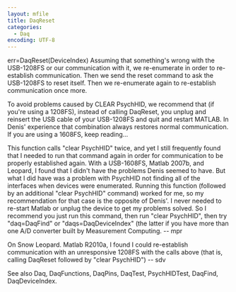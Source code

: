 ```yaml
---
layout: mfile
title: DaqReset
categories:
  - Daq
encoding: UTF-8
---
```


err=DaqReset(DeviceIndex)
Assuming that something's wrong with the USB-1208FS or our communication
with it, we re-enumerate in order to re-establish communication. Then we
send the reset command to ask the USB-1208FS to reset itself. Then we
re-enumerate again to re-establish communication once more.

To avoid problems caused by CLEAR PsychHID, we recommend that (if you're using
a 1208FS), instead of calling DaqReset, you unplug and reinsert the USB cable
of your USB-1208FS and quit and restart MATLAB. In Denis' experience that
combination always restores normal communication.  If you are using a 1608FS,
keep reading...

This function calls "clear PsychHID" twice, and yet I still frequently found
that I needed to run that command again in order for communication to be
properly established again.  With a USB-1608FS, Matlab 2007b, and Leopard, I
found that I didn't have the problems Denis seemed to have.  But what I did
have was a problem with PsychHID not finding all of the interfaces when
devices were enumerated.  Running this function (followed by an additional
"clear PsychHID" command) worked for me, so my recommendation for that case is
the opposite of Denis'.  I never needed to re-start Matlab or unplug the
device to get my problems solved.  So I recommend you just run this command,
then run "clear PsychHID", then try "daq=DaqFind" or "daqs=DaqDeviceIndex"
(the latter if you have more than one A/D converter built by Measurement
Computing.  -- mpr

On Snow Leopard. Matlab R2010a, I found I could re-establish communication
with an unresponsive 1208FS with the calls above (that is, calling DaqReset
followed by "clear PsychHID") -- sdv

See also Daq, DaqFunctions, DaqPins, DaqTest, PsychHIDTest, DaqFind,
DaqDeviceIndex.